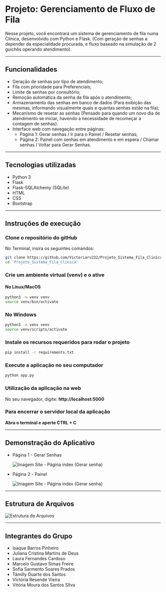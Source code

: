 # Projeto: Gerenciamento de Fluxo de Fila
Nesse projeto, você encontrará um sistema de gerenciamento de fila numa Clínica, desenvolvido com Python e Flask.
(Com geração de senhas a depender da especialidade procurada, e fluxo baseado na simulação de 2 guichês operando atendimento).

---

## Funcionalidades

- Geração de senhas por tipo de atendimento;
- Fila com prioridade para Preferenciais;
- Limite de senhas por consultório;
- Remoção automática da senha da fila após o atendimento;
- Armazenamento das senhas em banco de dados (Para exibição das mesmas, informando visualmente quais e quantas senhas estão na fila);
- Mecanismo de resetar as senhas (Pensado para quando um novo dia de atendimento se iniciar, havendo a necessidade de recomeçar a contagem de senhas).
- Interface web com navegação entre páginas:
  - Página 1: Gerar senhas / Ir para o Painel / Resetar senhas;
  - Página 2: Painel com senhas em atendimento e em espera / Chamar senhas / Voltar para Gerar Senhas.
 
--- 
## Tecnologias utilizadas

- Python 3 
- Flask
- Flask-SQLAlchemy (SQLite)
- HTML
- CSS
- Bootstrap

---

## Instruções de execução

### Clone o repositório do gitHub
No Terminal, insira os seguintes comandos:
```bash
git clone https://github.com/Victoriarv232/Projeto_Sistema_Fila_Clinica.git
cd 'Projeto_Sistema_Fila_Clinica'
```

### Crie um ambiente virtual (venv) e o ative
#### No Linux/MacOS
```bash
python3 -m venv venv
source venv/bin/activate
```
### No Windows
```bash
python3 -m venv venv
source venv/scripts/activate
```

### Instale os recursos requeridos para rodar o projeto
```bash
pip install -r requirements.txt
```

### Execute a aplicação no seu computador
```bash
python app.py
```
### Utilização da aplicação na web
No seu navegador, digite:
  **http://localhost:5000**

### Para encerrar o servidor local da aplicação
  **Abra o terminal e aperte CTRL + C**

---
## Demonstração do Aplicativo
* Página 1 - Gerar Senhas
  
  ![Imagem Site - Página index (Gerar senha)](https://media.discordapp.net/attachments/836756398569553970/1377431005081895003/image.png?ex=683a4197&is=6838f017&hm=52f290a97a5eb62738ae9be74e5084c017ae0f996008d9ff881b4ce01e816c1b&=&format=webp&quality=lossless&width=822&height=462)


* Página 2 - Painel
  
  ![Imagem Site - Página index (Gerar senha)](https://media.discordapp.net/attachments/836756398569553970/1377431080822640641/56730e17-603e-4f78-ad89-715a869085fb.png?ex=683a41a9&is=6838f029&hm=09dd694032b7bf7c7b93860c0d2208c63ef8d3ed30bc32b1c13d5a11fcdb36b0&=&format=webp&quality=lossless&width=822&height=462)

---

## Estrutura de Arquivos
![Estrutura de Arquivos](https://media.discordapp.net/attachments/836756398569553970/1377803389710110810/image.png?ex=683a4ae6&is=6838f966&hm=569a3a7434024fc90f34fe88f4e0b04df011ff5d7fef4555cc94c917f3093bfb&=&format=webp&quality=lossless)

---

## Integrantes do Grupo
* Isaque Barros Pinheiro 
* Juliana Cristina Martins de Deus
* Laura Fernandes Cardoso
* Marcelo Gustavo Simas Freire
* Sofia Sarmento Soares Prados
* Tâmilly Duarte dos Santos
* Victória Resende Vieira
* Vitória Moura dos Santos SIlva
